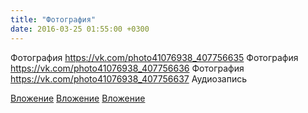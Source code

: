 ```yaml
---
title: "Фотография"
date: 2016-03-25 01:55:00 +0300
---
```


Фотография
<a class="vk-attach" href="https://vk.com/photo41076938_407756635">https://vk.com/photo41076938_407756635</a>
Фотография
<a class="vk-attach" href="https://vk.com/photo41076938_407756636">https://vk.com/photo41076938_407756636</a>
Фотография
<a class="vk-attach" href="https://vk.com/photo41076938_407756637">https://vk.com/photo41076938_407756637</a>
Аудиозапись

<a class="vk-attach" href="https://vk.com/photo41076938_407756635">Вложение</a>
<a class="vk-attach" href="https://vk.com/photo41076938_407756636">Вложение</a>
<a class="vk-attach" href="https://vk.com/photo41076938_407756637">Вложение</a>
